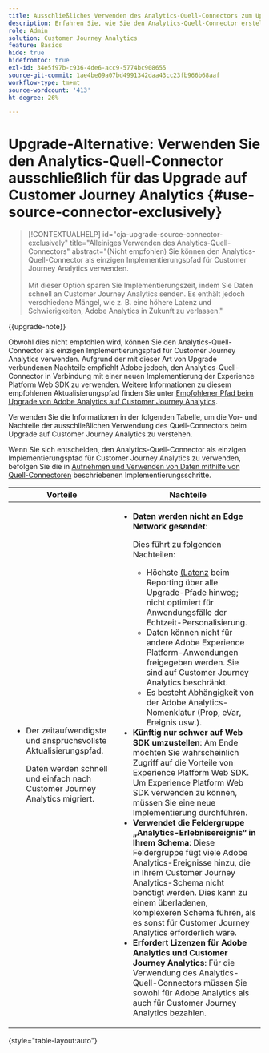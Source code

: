 ```yaml
---
title: Ausschließliches Verwenden des Analytics-Quell-Connectors zum Upgrade auf Customer Journey Analytics
description: Erfahren Sie, wie Sie den Analytics-Quell-Connector erstellen und Felder zuordnen
role: Admin
solution: Customer Journey Analytics
feature: Basics
hide: true
hidefromtoc: true
exl-id: 34e5f97b-c936-4de6-acc9-5774bc908655
source-git-commit: 1ae4be09a07bd4991342daa43cc23fb966b68aaf
workflow-type: tm+mt
source-wordcount: '413'
ht-degree: 26%

---
```


# Upgrade-Alternative: Verwenden Sie den Analytics-Quell-Connector ausschließlich für das Upgrade auf Customer Journey Analytics {#use-source-connector-exclusively}

<!-- markdownlint-disable MD034 -->

>[!CONTEXTUALHELP]
>id="cja-upgrade-source-connector-exclusively"
>title="Alleiniges Verwenden des Analytics-Quell-Connectors"
>abstract="(Nicht empfohlen) Sie können den Analytics-Quell-Connector als einzigen Implementierungspfad für Customer Journey Analytics verwenden. <br><br>Mit dieser Option sparen Sie Implementierungszeit, indem Sie Daten schnell an Customer Journey Analytics senden. Es enthält jedoch verschiedene Mängel, wie z. B. eine höhere Latenz und Schwierigkeiten, Adobe Analytics in Zukunft zu verlassen."

<!-- markdownlint-enable MD034 -->

{{upgrade-note}}

Obwohl dies nicht empfohlen wird, können Sie den Analytics-Quell-Connector als einzigen Implementierungspfad für Customer Journey Analytics verwenden. Aufgrund der mit dieser Art von Upgrade verbundenen Nachteile empfiehlt Adobe jedoch, den Analytics-Quell-Connector in Verbindung mit einer neuen Implementierung der Experience Platform Web SDK zu verwenden. Weitere Informationen zu diesem empfohlenen Aktualisierungspfad finden Sie unter [Empfohlener Pfad beim Upgrade von Adobe Analytics auf Customer Journey Analytics](/help/getting-started/cja-upgrade/cja-upgrade-recommendations.md).

Verwenden Sie die Informationen in der folgenden Tabelle, um die Vor- und Nachteile der ausschließlichen Verwendung des Quell-Connectors beim Upgrade auf Customer Journey Analytics zu verstehen.

Wenn Sie sich entscheiden, den Analytics-Quell-Connector als einzigen Implementierungspfad für Customer Journey Analytics zu verwenden, befolgen Sie die in [Aufnehmen und Verwenden von Daten mithilfe von Quell-Connectoren](/help/data-ingestion/sources.md) beschriebenen Implementierungsschritte.

| Vorteile | Nachteile |
|----------|---------|
| <ul><li>Der zeitaufwendigste und anspruchsvollste Aktualisierungspfad. <p>Daten werden schnell und einfach nach Customer Journey Analytics migriert.</p></li></ul> | <ul><li>**Daten werden nicht an Edge Network gesendet**: <p>Dies führt zu folgenden Nachteilen:</p><ul><li>Höchste [ (Latenz](/help/technotes/guardrails.md#latencies) beim Reporting über alle Upgrade-Pfade hinweg; nicht optimiert für Anwendungsfälle der Echtzeit-Personalisierung.</li><li>Daten können nicht für andere Adobe Experience Platform-Anwendungen freigegeben werden. Sie sind auf Customer Journey Analytics beschränkt.</li><li>Es besteht Abhängigkeit von der Adobe Analytics-Nomenklatur (Prop, eVar, Ereignis usw.).</li></ul><li>**Künftig nur schwer auf Web SDK umzustellen**: Am Ende möchten Sie wahrscheinlich Zugriff auf die Vorteile von Experience Platform Web SDK. Um Experience Platform Web SDK verwenden zu können, müssen Sie eine neue Implementierung durchführen.</li><li>**Verwendet die Feldergruppe „Analytics-Erlebnisereignis“ in Ihrem Schema**: Diese Feldergruppe fügt viele Adobe Analytics-Ereignisse hinzu, die in Ihrem Customer Journey Analytics-Schema nicht benötigt werden. Dies kann zu einem überladenen, komplexeren Schema führen, als es sonst für Customer Journey Analytics erforderlich wäre.</li><li>**Erfordert Lizenzen für Adobe Analytics und Customer Journey Analytics**: Für die Verwendung des Analytics-Quell-Connectors müssen Sie sowohl für Adobe Analytics als auch für Customer Journey Analytics bezahlen.</li></ul> |

{style="table-layout:auto"}
